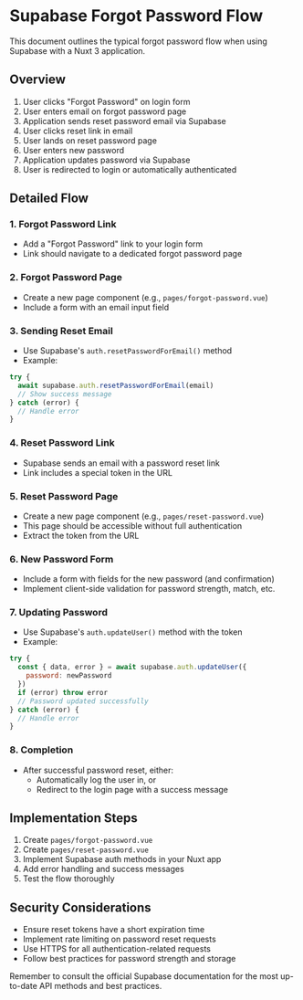 # Supabase Forgot Password Flow

This document outlines the typical forgot password flow when using Supabase with a Nuxt 3 application.

## Overview

1. User clicks "Forgot Password" on login form
2. User enters email on forgot password page
3. Application sends reset password email via Supabase
4. User clicks reset link in email
5. User lands on reset password page
6. User enters new password
7. Application updates password via Supabase
8. User is redirected to login or automatically authenticated

## Detailed Flow

### 1. Forgot Password Link

- Add a "Forgot Password" link to your login form
- Link should navigate to a dedicated forgot password page

### 2. Forgot Password Page

- Create a new page component (e.g., `pages/forgot-password.vue`)
- Include a form with an email input field

### 3. Sending Reset Email

- Use Supabase's `auth.resetPasswordForEmail()` method
- Example:

```javascript
try {
  await supabase.auth.resetPasswordForEmail(email)
  // Show success message
} catch (error) {
  // Handle error
}
```

### 4. Reset Password Link

- Supabase sends an email with a password reset link
- Link includes a special token in the URL

### 5. Reset Password Page

- Create a new page component (e.g., `pages/reset-password.vue`)
- This page should be accessible without full authentication
- Extract the token from the URL

### 6. New Password Form

- Include a form with fields for the new password (and confirmation)
- Implement client-side validation for password strength, match, etc.

### 7. Updating Password

- Use Supabase's `auth.updateUser()` method with the token
- Example:

```javascript
try {
  const { data, error } = await supabase.auth.updateUser({
    password: newPassword
  })
  if (error) throw error
  // Password updated successfully
} catch (error) {
  // Handle error
}
```

### 8. Completion

- After successful password reset, either:
  - Automatically log the user in, or
  - Redirect to the login page with a success message

## Implementation Steps

1. Create `pages/forgot-password.vue`
2. Create `pages/reset-password.vue`
3. Implement Supabase auth methods in your Nuxt app
4. Add error handling and success messages
5. Test the flow thoroughly

## Security Considerations

- Ensure reset tokens have a short expiration time
- Implement rate limiting on password reset requests
- Use HTTPS for all authentication-related requests
- Follow best practices for password strength and storage

Remember to consult the official Supabase documentation for the most up-to-date API methods and best practices.
